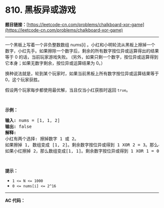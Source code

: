 # 810. 黑板异或游戏

**题目链接：**[https://leetcode-cn.com/problems/chalkboard-xor-game](https://leetcode-cn.com/problems/chalkboard-xor-game)

---

<div class="content__1Y2H">
 <div class="notranslate">
  <p>一个黑板上写着一个非负整数数组 nums[i] 。小红和小明轮流从黑板上擦掉一个数字，小红先手。如果擦除一个数字后，剩余的所有数字按位异或运算得出的结果等于 0 的话，当前玩家游戏失败。&nbsp;(另外，如果只剩一个数字，按位异或运算得到它本身；如果无数字剩余，按位异或运算结果为&nbsp;0。）</p> 
  <p>换种说法就是，轮到某个玩家时，如果当前黑板上所有数字按位异或运算结果等于 0，这个玩家获胜。</p> 
  <p>假设两个玩家每步都使用最优解，当且仅当小红获胜时返回 <code>true</code>。</p> 
  <p>&nbsp;</p> 
  <p><strong>示例：</strong></p> 
  <pre class="language-text"><strong>输入:</strong> nums = [1, 1, 2]
<strong>输出:</strong> false
<strong>解释:</strong> 
小红有两个选择: 擦掉数字 1 或 2。
如果擦掉 1, 数组变成 [1, 2]。剩余数字按位异或得到 1 XOR 2 = 3。那么小明可以擦掉任意数字，因为小红会成为擦掉最后一个数字的人，她总是会输。
如果小红擦掉 2，那么数组变成[1, 1]。剩余数字按位异或得到 1 XOR 1 = 0。小红仍然会输掉游戏。
</pre> 
  <p>&nbsp;</p> 
  <p><strong>提示：</strong></p> 
  <ul> 
   <li><code>1 &lt;= N &lt;= 1000</code></li> 
   <li><code>0 &lt;= nums[i] &lt;= 2^16</code></li> 
  </ul> 
 </div>
</div>

---

**AC 代码：**

```java

```